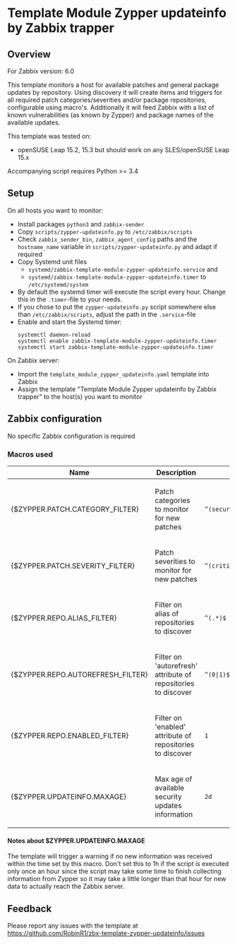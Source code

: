 # Template Module Zypper updateinfo by Zabbix trapper

## Overview

For Zabbix version: 6.0

This template monitors a host for available patches and general package updates by repository. Using discovery it will create items and
triggers for all required patch categories/severities and/or package repositories, configurable using macro's. 
Additionally it will feed Zabbix with a list of known vulnerabilities (as known by Zypper) and package names of the available updates.

This template was tested on:

- openSUSE Leap 15.2, 15.3
but should work on any SLES/openSUSE Leap 15.x

Accompanying script requires Python >= 3.4

## Setup

On all hosts you want to monitor:
- Install packages `python3` and `zabbix-sender` 
- Copy `scripts/zypper-updateinfo.py` to `/etc/zabbix/scripts`
- Check `zabbix_sender_bin`, `zabbix_agent_config` paths and the `hostname_name` variable in `scripts/zypper-updateinfo.py` and adapt if required
- Copy Systemd unit files 
  - `systemd/zabbix-template-module-zypper-updateinfo.service` and 
  - `systemd/zabbix-template-module-zypper-updateinfo.timer` 
  to `/etc/systemd/system`
- By default the systemd timer will execute the script every hour. Change this in the `.timer`-file to your needs.
- If you chose to put the `zypper-updateinfo.py` script somewhere else than `/etc/zabbix/scripts`, adjust the path in the `.service`-file
- Enable and start the Systemd timer:
  ```
  systemctl daemon-reload
  systemctl enable zabbix-template-module-zypper-updateinfo.timer
  systemctl start zabbix-template-module-zypper-updateinfo.timer
  ```
On Zabbix server:
- Import the `template_module_zypper_updateinfo.yaml` template into Zabbix
- Assign the template "Template Module Zypper updateinfo by Zabbix trapper" to the host(s) you want to monitor

## Zabbix configuration

No specific Zabbix configuration is required

### Macros used

|Name|Description|Default|
|----|-----------|-------|
|{$ZYPPER.PATCH.CATEGORY_FILTER} |<p>Patch categories to monitor for new patches</p>|`^(security\|recommended\|optional\|feature\|document\|yast)$` |
|{$ZYPPER.PATCH.SEVERITY_FILTER} |<p>Patch severities to monitor for new patches</p>|`^(critical\|important\|moderate\|low\|unspecified)$` |
|{$ZYPPER.REPO.ALIAS_FILTER} |<p>Filter on alias of repositories to discover</p>| `^(.*)$` |
|{$ZYPPER.REPO.AUTOREFRESH_FILTER} |<p>Filter on 'autorefresh' attribute of repositories to discover</p>|`^(0\|1)$` |
|{$ZYPPER.REPO.ENABLED_FILTER} |<p>Filter on 'enabled' attribute of repositories to discover</p>|`1` |
|{$ZYPPER.UPDATEINFO.MAXAGE} |<p>Max age of available security updates information</p>|`2d` |

#### Notes about $ZYPPER.UPDATEINFO.MAXAGE

The template will trigger a warning if no new information was received within the time set by this macro. Don't set this to 1h if the script is executed only once an hour since the script may take some time to finish collecting information from Zypper so it may take a little longer than that hour for new data to actually reach the Zabbix server.

## Feedback

Please report any issues with the template at https://github.com/RobinR1/zbx-template-zypper-updateinfo/issues